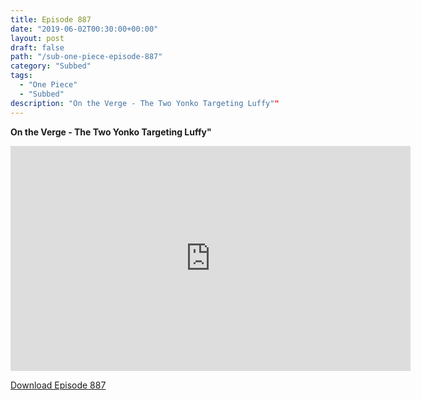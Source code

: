 ```yaml
---
title: Episode 887
date: "2019-06-02T00:30:00+00:00"
layout: post
draft: false
path: "/sub-one-piece-episode-887"
category: "Subbed"
tags:
  - "One Piece"
  - "Subbed"
description: "On the Verge - The Two Yonko Targeting Luffy""
---
```


**On the Verge - The Two Yonko Targeting Luffy"**

<iframe width="640" height="360" src="https://www.rapidvideo.com/e/G6FRPHG9PN" frameborder="0" marginwidth=0 marginheight=0 scrolling=no allowfullscreen></iframe>

<a href="http://ouo.io/qs/eCodkFEQ?s=https://rapidvid.to/d/https://www.rapidvideo.com/e/G6FRPHG9PN">Download Episode 887</a>
